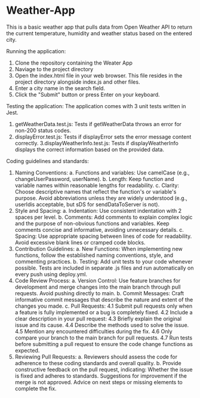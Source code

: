 # Weather-App
This is a basic weather app that pulls data from Open Weather API to return the current temperature, humidity and weather status based on the entered city. 

Running the application:
1. Clone the repository containing the Weater App
2. Naviage to the project directory
3. Open the index.html file in your web browser. This file resides in the project directory alongside index.js and other files.
4. Enter a city name in the search field.
5. Click the "Submit" button or press Enter on your keyboard.

Testing the application:
The application comes with 3 unit tests written in Jest.
1. getWeatherData.test.js: Tests if getWeatherData throws an error for non-200 status codes.
2. displayError.test.js: Tests if displayError sets the error message content correctly.
3.displayWeatherInfo.test.js: Tests if displayWeatherInfo displays the correct information based on the provided data.

Coding guidelines and standards:
1. Naming Conventions:
a. Functions and variables: Use camelCase (e.g., changeUserPassword, userName).
b. Length: Keep function and variable names within reasonable lengths for readability.
c. Clarity: Choose descriptive names that reflect the function's or variable's purpose. Avoid abbreviations unless they are widely understood (e.g., userIdis acceptable, but sDS for sendDataToServer is not).
2. Style and Spacing:
a. Indentation: Use consistent indentation with 2 spaces per level.
b. Comments: Add comments to explain complex logic and the purpose of non-obvious functions and variables. Keep comments concise and informative, avoiding unnecessary details.
c. Spacing: Use appropriate spacing between lines of code for readability. Avoid excessive blank lines or cramped code blocks.
3. Contribution Guidelines:
a. New Functions: When implementing new functions, follow the established naming conventions, style, and commenting practices.
b. Testing: Add unit tests to your code whenever possible. Tests are included in separate .js files and run automatically on every push using deploy.yml.
4. Code Review Process:
a. Version Control: Use feature branches for development and merge changes into the main branch through pull requests. Avoid pushing directly to main.
b. Commit Messages: Craft informative commit messages that describe the nature and extent of the changes you made.
c. Pull Requests:
4.1 Submit pull requests only when a feature is fully implemented or a bug is completely fixed.
4.2 Include a clear description in your pull request:
4.3 Briefly explain the original issue and its cause.
4.4 Describe the methods used to solve the issue.
4.5 Mention any encountered difficulties during the fix.
4.6 Only compare your branch to the main branch for pull requests.
4.7 Run tests before submitting a pull request to ensure the code change functions as expected.
5. Reviewing Pull Requests:
a. Reviewers should assess the code for adherence to these coding standards and overall quality.
b. Provide constructive feedback on the pull request, indicating:
    Whether the issue is fixed and adheres to standards.
    Suggestions for improvement if the merge is not approved.
    Advice on next steps or missing elements to complete the fix.

